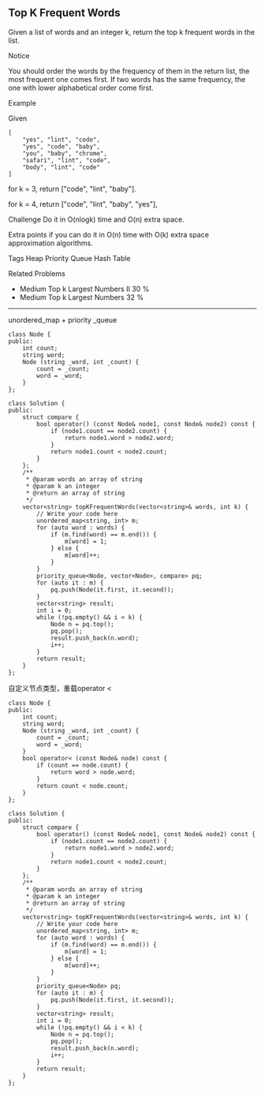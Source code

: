 ## Top K Frequent Words ## 

Given a list of words and an integer k, return the top k frequent words in the list.

 Notice

You should order the words by the frequency of them in the return list, the most frequent one comes first. If two words has the same frequency, the one with lower alphabetical order come first.

Example

Given

	[
	    "yes", "lint", "code",
	    "yes", "code", "baby",
	    "you", "baby", "chrome",
	    "safari", "lint", "code",
	    "body", "lint", "code"
	]
for k = 3, return ["code", "lint", "baby"].

for k = 4, return ["code", "lint", "baby", "yes"],

Challenge 
Do it in O(nlogk) time and O(n) extra space.

Extra points if you can do it in O(n) time with O(k) extra space approximation algorithms.

Tags 
Heap Priority Queue Hash Table

Related Problems 

- Medium Top k Largest Numbers II 30 %
- Medium Top k Largest Numbers 32 %

----------
unordered_map + priority _queue

	class Node {
	public:
	    int count;
	    string word;
	    Node (string _word, int _count) {
	        count = _count;
	        word = _word;
	    }
	};
	
	class Solution {
	public:
	    struct compare {
	        bool operator() (const Node& node1, const Node& node2) const {
	            if (node1.count == node2.count) {
	                return node1.word > node2.word;
	            }
	            return node1.count < node2.count;
	        }
	    };
	    /**
	     * @param words an array of string
	     * @param k an integer
	     * @return an array of string
	     */
	    vector<string> topKFrequentWords(vector<string>& words, int k) {
	        // Write your code here
	        unordered_map<string, int> m;
	        for (auto word : words) {
	            if (m.find(word) == m.end()) {
	                m[word] = 1;
	            } else {
	                m[word]++;
	            }
	        }
	        priority_queue<Node, vector<Node>, compare> pq;
	        for (auto it : m) {
	            pq.push(Node(it.first, it.second));
	        }
	        vector<string> result;
	        int i = 0;
	        while (!pq.empty() && i < k) {
	            Node n = pq.top();
	            pq.pop();
	            result.push_back(n.word);
	            i++;
	        }
	        return result;
	    }
	};

自定义节点类型，重载operator <

	class Node {
	public:
	    int count;
	    string word;
	    Node (string _word, int _count) {
	        count = _count;
	        word = _word;
	    }
	    bool operator< (const Node& node) const {
	        if (count == node.count) {
	            return word > node.word;
	        }
	        return count < node.count;
	    }
	};

	class Solution {
	public:
	    struct compare {
	        bool operator() (const Node& node1, const Node& node2) const {
	            if (node1.count == node2.count) {
	                return node1.word > node2.word;
	            }
	            return node1.count < node2.count;
	        }
	    };
	    /**
	     * @param words an array of string
	     * @param k an integer
	     * @return an array of string
	     */
	    vector<string> topKFrequentWords(vector<string>& words, int k) {
	        // Write your code here
	        unordered_map<string, int> m;
	        for (auto word : words) {
	            if (m.find(word) == m.end()) {
	                m[word] = 1;
	            } else {
	                m[word]++;
	            }
	        }
	        priority_queue<Node> pq;
	        for (auto it : m) {
	            pq.push(Node(it.first, it.second));
	        }
	        vector<string> result;
	        int i = 0;
	        while (!pq.empty() && i < k) {
	            Node n = pq.top();
	            pq.pop();
	            result.push_back(n.word);
	            i++;
	        }
	        return result;
	    }
	};